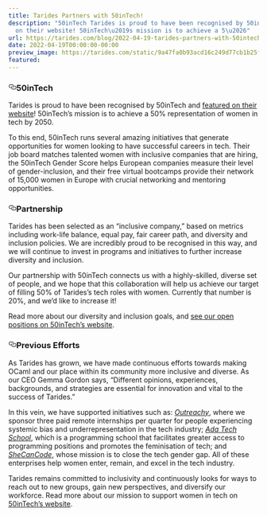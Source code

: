 ```yaml
---
title: Tarides Partners with 50inTech!
description: "50inTech Tarides is proud to have been recognised by 50inTech and featured
  on their website! 50inTech\u2019s mission is to achieve a 5\u2026"
url: https://tarides.com/blog/2022-04-19-tarides-partners-with-50intech
date: 2022-04-19T00:00:00-00:00
preview_image: https://tarides.com/static/9a47fa0b93acd16c249d77cb1b25f09b/0132d/50inTech.jpg
featured:
---
```


<h3 style="position:relative;"><a href="https://tarides.com/feed.xml#50intech" aria-label="50intech permalink" class="anchor before"><svg aria-hidden="true" focusable="false" height="16" version="1.1" viewbox="0 0 16 16" width="16"><path fill-rule="evenodd" d="M4 9h1v1H4c-1.5 0-3-1.69-3-3.5S2.55 3 4 3h4c1.45 0 3 1.69 3 3.5 0 1.41-.91 2.72-2 3.25V8.59c.58-.45 1-1.27 1-2.09C10 5.22 8.98 4 8 4H4c-.98 0-2 1.22-2 2.5S3 9 4 9zm9-3h-1v1h1c1 0 2 1.22 2 2.5S13.98 12 13 12H9c-.98 0-2-1.22-2-2.5 0-.83.42-1.64 1-2.09V6.25c-1.09.53-2 1.84-2 3.25C6 11.31 7.55 13 9 13h4c1.45 0 3-1.69 3-3.5S14.5 6 13 6z"></path></svg></a>50inTech</h3>
<p>Tarides is proud to have been recognised by 50inTech and <a href="https://app.50intech.com/company/tarides">featured on their website</a>! 50inTech&rsquo;s mission is to achieve a 50% representation of women in tech by 2050.</p>
<p>To this end, 50inTech runs several amazing initiatives that generate opportunities for women looking to have successful careers in tech. Their job board matches talented women with inclusive companies that are hiring, the 50inTech Gender Score helps European companies measure their level of gender-inclusion, and their free virtual bootcamps provide their network of 15,000 women in Europe with crucial networking and mentoring opportunities.</p>
<h3 style="position:relative;"><a href="https://tarides.com/feed.xml#partnership" aria-label="partnership permalink" class="anchor before"><svg aria-hidden="true" focusable="false" height="16" version="1.1" viewbox="0 0 16 16" width="16"><path fill-rule="evenodd" d="M4 9h1v1H4c-1.5 0-3-1.69-3-3.5S2.55 3 4 3h4c1.45 0 3 1.69 3 3.5 0 1.41-.91 2.72-2 3.25V8.59c.58-.45 1-1.27 1-2.09C10 5.22 8.98 4 8 4H4c-.98 0-2 1.22-2 2.5S3 9 4 9zm9-3h-1v1h1c1 0 2 1.22 2 2.5S13.98 12 13 12H9c-.98 0-2-1.22-2-2.5 0-.83.42-1.64 1-2.09V6.25c-1.09.53-2 1.84-2 3.25C6 11.31 7.55 13 9 13h4c1.45 0 3-1.69 3-3.5S14.5 6 13 6z"></path></svg></a>Partnership</h3>
<p>Tarides has been selected as an &ldquo;inclusive company,&rdquo; based on metrics including work-life balance, equal pay, fair career path, and diversity and inclusion policies.  We are incredibly proud to be recognised in this way, and we will continue to invest in programs and initiatives to further increase diversity and inclusion.</p>
<p>Our partnership with 50inTech connects us with a highly-skilled, diverse set of people, and we hope that this collaboration will help us achieve our target of filling 50% of Tarides&rsquo;s tech roles with women. Currently that number is 20%, and we&rsquo;d like to increase it!</p>
<p>Read more about our diversity and inclusion goals, and <a href="https://app.50intech.com/company/tarides?page=jobs">see our open positions on 50inTech&rsquo;s website</a>.</p>
<h3 style="position:relative;"><a href="https://tarides.com/feed.xml#previous-efforts" aria-label="previous efforts permalink" class="anchor before"><svg aria-hidden="true" focusable="false" height="16" version="1.1" viewbox="0 0 16 16" width="16"><path fill-rule="evenodd" d="M4 9h1v1H4c-1.5 0-3-1.69-3-3.5S2.55 3 4 3h4c1.45 0 3 1.69 3 3.5 0 1.41-.91 2.72-2 3.25V8.59c.58-.45 1-1.27 1-2.09C10 5.22 8.98 4 8 4H4c-.98 0-2 1.22-2 2.5S3 9 4 9zm9-3h-1v1h1c1 0 2 1.22 2 2.5S13.98 12 13 12H9c-.98 0-2-1.22-2-2.5 0-.83.42-1.64 1-2.09V6.25c-1.09.53-2 1.84-2 3.25C6 11.31 7.55 13 9 13h4c1.45 0 3-1.69 3-3.5S14.5 6 13 6z"></path></svg></a>Previous Efforts</h3>
<p>As Tarides has grown, we have made continuous efforts towards making OCaml and our place within its community more inclusive and diverse. As our CEO Gemma Gordon says, &ldquo;Different opinions, experiences, backgrounds, and strategies are essential for innovation and vital to the success of Tarides.&rdquo;</p>
<p>In this vein, we have supported initiatives such as: <em><a href="https://www.outreachy.org/">Outreachy</a></em>, where we sponsor three paid remote internships per quarter for people experiencing systemic bias and underrepresentation in the tech industry; <em><a href="https://adatechschool.fr/">Ada Tech School</a></em>, which is a programming school that facilitates greater access to programming positions and promotes the feminisation of tech; and <em><a href="https://shecancode.io/">SheCanCode</a></em>, whose mission is to close the tech gender gap. All of these enterprises help women enter, remain, and excel in the tech industry.</p>
<p>Tarides remains committed to inclusivity and continuously looks for ways to reach out to new groups, gain new perspectives, and diversify our workforce. Read more about our mission to support women in tech on <a href="https://app.50intech.com/company/tarides?page=diversity">50inTech&rsquo;s website</a>.</p>
